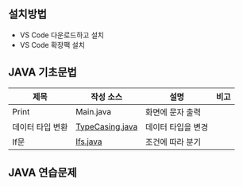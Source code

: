 ## 설치방법
- VS Code 다운로드하고 설치
- VS Code 확장팩 설치
## JAVA 기초문법
| 제목 | 작성 소스 | 설명 | 비고 |
| --- | --- | --- | --- |
| Print | Main.java | 화면에 문자 출력 |  |
| 데이터 타입 변환 | [TypeCasing.java](https://github.com/aabchyein/study_javas/blob/master/src/TypeCasting.java) | 데이터 타입을 변경 |  |
| If문 | [Ifs.java](./src/Ifs.java) | 조건에 따라 분기 |  |

## JAVA 연습문제
